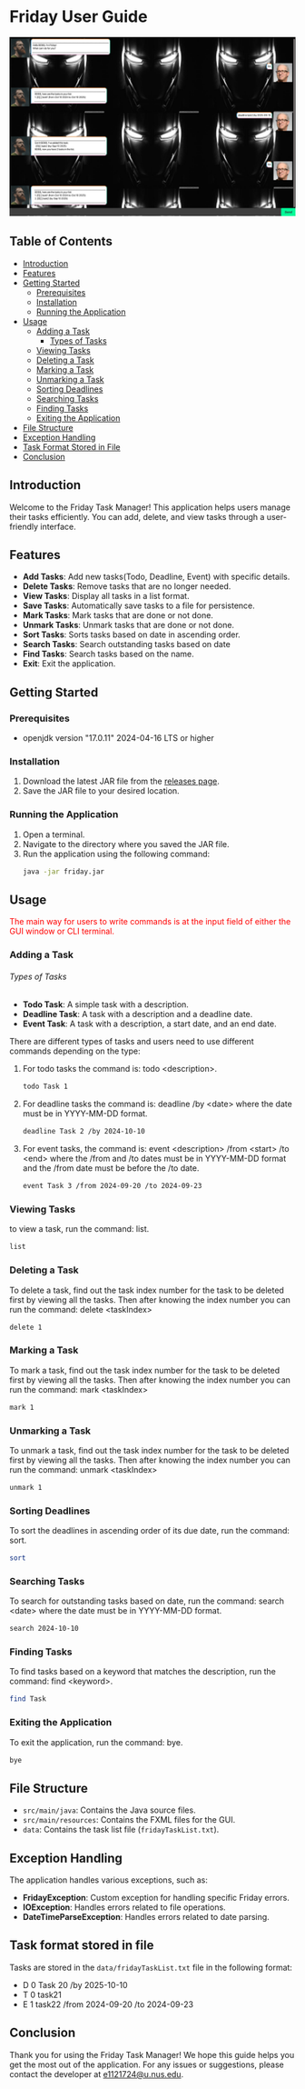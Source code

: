 # Friday User Guide

![UI](Ui.png)

## Table of Contents
- [Introduction](#introduction)
- [Features](#features)
- [Getting Started](#getting-started)
    - [Prerequisites](#prerequisites)
    - [Installation](#installation)
    - [Running the Application](#running-the-application)
- [Usage](#usage)
    - [Adding a Task](#adding-a-task)
        - [Types of Tasks](#types-of-tasks)
    - [Viewing Tasks](#viewing-tasks)
    - [Deleting a Task](#deleting-a-task)
    - [Marking a Task](#marking-a-task)
    - [Unmarking a Task](#unmarking-a-task)
    - [Sorting Deadlines](#sorting-deadlines)
    - [Searching Tasks](#searching-tasks)
    - [Finding Tasks](#finding-tasks)
    - [Exiting the Application](#exiting-the-application)
- [File Structure](#file-structure)
- [Exception Handling](#exception-handling)
- [Task Format Stored in File](#task-format-stored-in-file)
- [Conclusion](#conclusion)

## Introduction
Welcome to the Friday Task Manager! This application helps users manage their tasks efficiently. 
You can add, delete, and view tasks through a user-friendly interface.

## Features
- **Add Tasks**: Add new tasks(Todo, Deadline, Event) with specific details.
- **Delete Tasks**: Remove tasks that are no longer needed.
- **View Tasks**: Display all tasks in a list format.
- **Save Tasks**: Automatically save tasks to a file for persistence.
- **Mark Tasks**: Mark tasks that are done or not done.
- **Unmark Tasks**: Unmark tasks that are done or not done.
- **Sort Tasks**: Sorts tasks based on date in ascending order.
- **Search Tasks**: Search outstanding tasks based on date
- **Find Tasks**: Search tasks based on the name.
- **Exit**: Exit the application.

## Getting Started

### Prerequisites
- openjdk version "17.0.11" 2024-04-16 LTS or higher

### Installation
1. Download the latest JAR file from the [releases page](https://github.com/mingyang143/ip/releases).
2. Save the JAR file to your desired location.

### Running the Application
1. Open a terminal.
2. Navigate to the directory where you saved the JAR file.
3. Run the application using the following command:
    ```sh
    java -jar friday.jar
    ```

## Usage
<span style="color:red"> The main way for users to write commands is at the input field of either the GUI window or CLI terminal.</span>

### Adding a Task

###### Types of Tasks
- **Todo Task**: A simple task with a description.
- **Deadline Task**: A task with a description and a deadline date.
- **Event Task**: A task with a description, a start date, and an end date.

There are different types of tasks and users need to use different commands depending on the type:
1. For todo tasks the command is: todo \<description>. 
    ```sh
    todo Task 1
    ```
2. For deadline tasks the command is: deadline <description> /by \<date> where the date must be in YYYY-MM-DD format. 
    ```sh
    deadline Task 2 /by 2024-10-10
    ```
3. For event tasks, the command is: event \<description> /from \<start> /to \<end> where the /from and /to dates must 
be in YYYY-MM-DD format and the /from date must be before the /to date. 
    ```sh
    event Task 3 /from 2024-09-20 /to 2024-09-23
    ```
### Viewing Tasks
to view a task, run the command: list. 
```sh
list
```

### Deleting a Task
To delete a task, find out the task index number for the task to be deleted first by viewing all the tasks. 
Then after knowing the index number you can run the command: delete \<taskIndex>
```sh
delete 1
```

### Marking a Task
To mark a task, find out the task index number for the task to be deleted first by viewing all the tasks. 
Then after knowing the index number you can run the command: mark \<taskIndex>
```sh
mark 1
```

### Unmarking a Task
To unmark a task, find out the task index number for the task to be deleted first by viewing all the tasks.
Then after knowing the index number you can run the command: unmark \<taskIndex>
```sh
unmark 1
```

### Sorting Deadlines
To sort the deadlines in ascending order of its due date, run the command: sort.
```sh
sort
```

### Searching Tasks
To search for outstanding tasks based on date, run the command: search \<date> where the date must be in 
YYYY-MM-DD format. 
```sh
search 2024-10-10
```

### Finding Tasks
To find tasks based on a keyword that matches the description, run the command: find \<keyword>.
```sh
find Task
```

### Exiting the Application
To exit the application, run the command: bye.
```sh
bye
```

## File Structure
- `src/main/java`: Contains the Java source files.
- `src/main/resources`: Contains the FXML files for the GUI.
- `data`: Contains the task list file (`fridayTaskList.txt`).

## Exception Handling
The application handles various exceptions, such as:
- **FridayException**: Custom exception for handling specific Friday errors.
- **IOException**: Handles errors related to file operations.
- **DateTimeParseException**: Handles errors related to date parsing.

## Task format stored in file
Tasks are stored in the `data/fridayTaskList.txt` file in the following format:

- D 0 Task 20 /by 2025-10-10
- T 0 task21
- E 1 task22 /from 2024-09-20 /to 2024-09-23

## Conclusion
Thank you for using the Friday Task Manager! We hope this guide helps you get the most out of the application.
For any issues or suggestions, please contact the developer at [e1121724@u.nus.edu](mailto:e1121724@u.nus.edu).